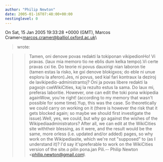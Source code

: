 ```yaml
---
author: "Philip Newton"
date: 2005-01-16T07:48:00+00:00
nestinglevel: 0
---
```

On Sat, 15 Jan 2005 19:33:28 +0000 (GMT), Marcos Cramer<[marcos.cramer@balliol.oxford.ac.uk](mailto://marcos.cramer@balliol.oxford.ac.uk)\
> wrote:

>> Tamen, oni denove povas redakti la tokiponan vikipedionHo! Vi pravas.
> (laux mia memoro tio ne eblis dum kelka tempo).Vi certe pravas cxi tie.
> Do teorie ni povus dauxirigi nian laboron tie (tamen estas
> la risko, ke gxi denove blokigxos; do eble ni unue esploru
> la aferon).Jes, ni povus, sed kial fari kontraux la deziroj de lavikipedio-administrantoj? Oni ja povas libere redakti la pagxojn cxeWikiCities, kaj la rezulto estus la sama. Do laux mi, preferas laboritie.
> However, one can edit the toki pona wikipedia againWow, you're right!
> (according to my memory that wasn't possible for some time).Yup, this was the case.
> So theoretically we could carry on working on it (there is
> however the risk that it gets blocked again; so maybe we
> should first investigate the issue).Well, yes, we could, but why go against the wishes of the Wikipediaadministrators? After all, we can edit at the WikiCities site withtheir blessing, as it were, and the result would be the same, more orless (i.e. updated and/or added) pages, so why work on the Wikipediasite, which we're not "supposed" to (as I understand it)? I'd say it'spreferable to work on the WikiCities version of the site.o pilin pona.jan Pili.--
Philip Newton <[philip.newton@gmail.com](mailto://philip.newton@gmail.com)\
>